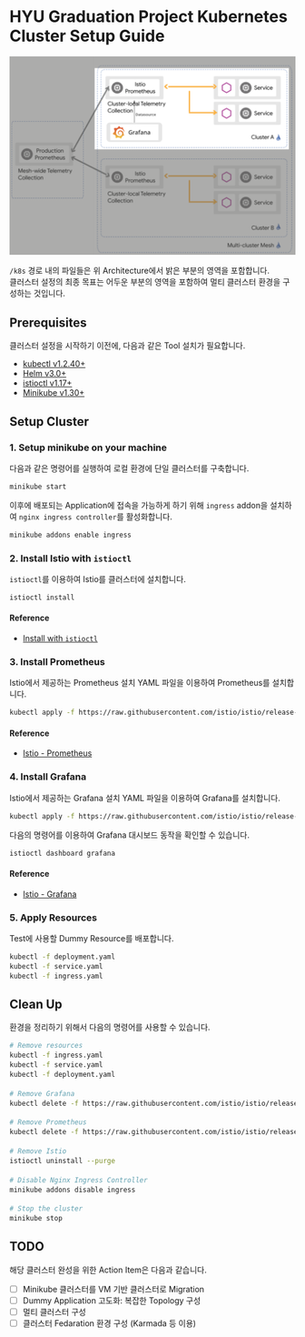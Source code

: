 # HYU Graduation Project Kubernetes Cluster Setup Guide

![Architecture](./architecture.png)

`/k8s` 경로 내의 파일들은 위 Architecture에서 밝은 부분의 영역을 포함합니다.  
클러스터 설정의 최종 목표는 어두운 부분의 영역을 포함하여 멀티 클러스터 환경을 구성하는 것입니다.

## Prerequisites

클러스터 설정을 시작하기 이전에, 다음과 같은 Tool 설치가 필요합니다.

- [kubectl v1.2.40+](https://kubernetes.io/docs/tasks/tools/)
- [Helm v3.0+](https://helm.sh/docs/intro/install/)
- [istioctl v1.17+](https://istio.io/latest/docs/setup/getting-started/#download)
- [Minikube v1.30+](https://minikube.sigs.k8s.io/docs/start/)

## Setup Cluster

### 1. Setup minikube on your machine

다음과 같은 명령어를 실행하여 로컬 환경에 단일 클러스터를 구축합니다.

```bash
minikube start
```

이후에 배포되는 Application에 접속을 가능하게 하기 위해 `ingress` addon을 설치하여 `nginx ingress controller`를 활성화합니다.

```bash
minikube addons enable ingress
```

### 2. Install Istio with `istioctl`

`istioctl`를 이용하여 Istio를 클러스터에 설치합니다.

```bash
istioctl install
```

#### Reference

- [Install with `istioctl`](https://istio.io/latest/docs/setup/install/istioctl/)

### 3. Install Prometheus

Istio에서 제공하는 Prometheus 설치 YAML 파일을 이용하여 Prometheus를 설치합니다.

```bash
kubectl apply -f https://raw.githubusercontent.com/istio/istio/release-1.20/samples/addons/prometheus.yaml
```

#### Reference

- [Istio - Prometheus](https://istio.io/latest/docs/ops/integrations/prometheus/#option-1-quick-start)

### 4. Install Grafana

Istio에서 제공하는 Grafana 설치 YAML 파일을 이용하여 Grafana를 설치합니다.

```bash
kubectl apply -f https://raw.githubusercontent.com/istio/istio/release-1.20/samples/addons/grafana.yaml
```

다음의 명령어를 이용하여 Grafana 대시보드 동작을 확인할 수 있습니다.

```bash
istioctl dashboard grafana
```

#### Reference

- [Istio - Grafana](https://istio.io/latest/docs/ops/integrations/grafana/#option-1-quick-start)

### 5. Apply Resources

Test에 사용할 Dummy Resource를 배포합니다.

```bash
kubectl -f deployment.yaml
kubectl -f service.yaml
kubectl -f ingress.yaml
```

## Clean Up

환경을 정리하기 위해서 다음의 명령어를 사용할 수 있습니다.

```bash
# Remove resources
kubectl -f ingress.yaml
kubectl -f service.yaml
kubectl -f deployment.yaml

# Remove Grafana
kubectl delete -f https://raw.githubusercontent.com/istio/istio/release-1.20/samples/addons/grafana.yaml

# Remove Prometheus
kubectl delete -f https://raw.githubusercontent.com/istio/istio/release-1.20/samples/addons/prometheus.yaml

# Remove Istio
istioctl uninstall --purge

# Disable Nginx Ingress Controller
minikube addons disable ingress

# Stop the cluster
minikube stop
```

## TODO

해당 클러스터 완성을 위한 Action Item은 다음과 같습니다.

- [ ] Minikube 클러스터를 VM 기반 클러스터로 Migration
- [ ] Dummy Application 고도화: 복잡한 Topology 구성
- [ ] 멀티 클러스터 구성
- [ ] 클러스터 Fedaration 환경 구성 (Karmada 등 이용)
